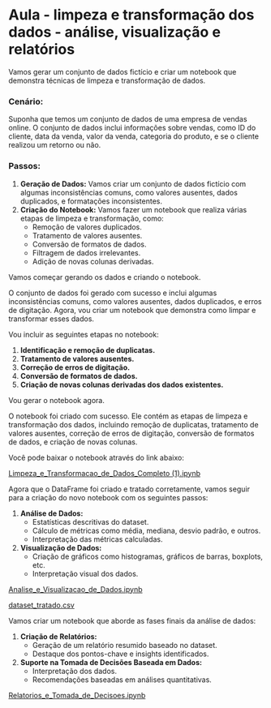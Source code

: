 # Aula - limpeza e transformação dos dados - análise, visualização e relatórios

Vamos gerar um conjunto de dados fictício e criar um notebook que demonstra técnicas de limpeza e transformação de dados.

### Cenário:

Suponha que temos um conjunto de dados de uma empresa de vendas online. O conjunto de dados inclui informações sobre vendas, como ID do cliente, data da venda, valor da venda, categoria do produto, e se o cliente realizou um retorno ou não.

### Passos:

1. **Geração de Dados:** Vamos criar um conjunto de dados fictício com algumas inconsistências comuns, como valores ausentes, dados duplicados, e formatações inconsistentes.
2. **Criação do Notebook:** Vamos fazer um notebook que realiza várias etapas de limpeza e transformação, como:
   - Remoção de valores duplicados.
   - Tratamento de valores ausentes.
   - Conversão de formatos de dados.
   - Filtragem de dados irrelevantes.
   - Adição de novas colunas derivadas.

Vamos começar gerando os dados e criando o notebook. 

O conjunto de dados foi gerado com sucesso e inclui algumas inconsistências comuns, como valores ausentes, dados duplicados, e erros de digitação. Agora, vou criar um notebook que demonstra como limpar e transformar esses dados.

Vou incluir as seguintes etapas no notebook:

1. **Identificação e remoção de duplicatas.**
2. **Tratamento de valores ausentes.**
3. **Correção de erros de digitação.**
4. **Conversão de formatos de dados.**
5. **Criação de novas colunas derivadas dos dados existentes.**

Vou gerar o notebook agora.

O notebook foi criado com sucesso. Ele contém as etapas de limpeza e transformação dos dados, incluindo remoção de duplicatas, tratamento de valores ausentes, correção de erros de digitação, conversão de formatos de dados, e criação de novas colunas.

Você pode baixar o notebook através do link abaixo:

[Limpeza_e_Transformacao_de_Dados_Completo (1).ipynb](Limpeza_e_Transformacao_de_Dados_Completo_(1).ipynb)

Agora que o DataFrame foi criado e tratado corretamente, vamos seguir para a criação do novo notebook com os seguintes passos:

1. **Análise de Dados:**
   - Estatísticas descritivas do dataset.
   - Cálculo de métricas como média, mediana, desvio padrão, e outros.
   - Interpretação das métricas calculadas.
2. **Visualização de Dados:**
   - Criação de gráficos como histogramas, gráficos de barras, boxplots, etc.
   - Interpretação visual dos dados.

[Analise_e_Visualizacao_de_Dados.ipynb](Analise_e_Visualizacao_de_Dados.ipynb)

[dataset_tratado.csv](dataset_tratado.csv)

Vamos criar um notebook que aborde as fases finais da análise de dados:

1. **Criação de Relatórios:**
   - Geração de um relatório resumido baseado no dataset.
   - Destaque dos pontos-chave e insights identificados.
2. **Suporte na Tomada de Decisões Baseada em Dados:**
   - Interpretação dos dados.
   - Recomendações baseadas em análises quantitativas.

[Relatorios_e_Tomada_de_Decisoes.ipynb](Relatorios_e_Tomada_de_Decisoes.ipynb)
